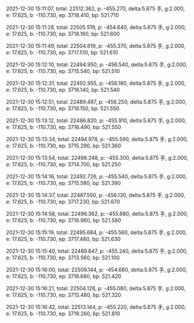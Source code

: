 2021-12-30 15:11:07, total: 22512.362, p: -455.270, delta:5.875 手, g:2.000, e: 17.625, b: -110.730, ep: 3718.410, bp: 521.710

2021-12-30 15:11:28, total: 22505.519, p: -454.640, delta:5.875 手, g:2.000, e: 17.625, b: -110.730, ep: 3718.160, bp: 521.600

2021-12-30 15:11:49, total: 22504.619, p: -455.370, delta:5.875 手, g:2.000, e: 17.625, b: -110.730, ep: 3717.510, bp: 521.610

2021-12-30 15:12:10, total: 22494.950, p: -456.540, delta:5.875 手, g:2.000, e: 17.625, b: -110.730, ep: 3715.540, bp: 521.510

2021-12-30 15:12:31, total: 22492.955, p: -456.180, delta:5.875 手, g:2.000, e: 17.625, b: -110.730, ep: 3716.140, bp: 521.540

2021-12-30 15:12:51, total: 22489.487, p: -456.250, delta:5.875 手, g:2.000, e: 17.625, b: -110.730, ep: 3716.150, bp: 521.550

2021-12-30 15:13:12, total: 22486.820, p: -455.910, delta:5.875 手, g:2.000, e: 17.625, b: -110.730, ep: 3716.490, bp: 521.550

2021-12-30 15:13:34, total: 22494.978, p: -455.590, delta:5.875 手, g:2.000, e: 17.625, b: -110.730, ep: 3715.290, bp: 521.360

2021-12-30 15:13:54, total: 22498.248, p: -455.300, delta:5.875 手, g:2.000, e: 17.625, b: -110.730, ep: 3714.700, bp: 521.250

2021-12-30 15:14:16, total: 22492.726, p: -455.540, delta:5.875 手, g:2.000, e: 17.625, b: -110.730, ep: 3715.580, bp: 521.390

2021-12-30 15:14:37, total: 22487.550, p: -456.130, delta:5.875 手, g:2.000, e: 17.625, b: -110.730, ep: 3717.230, bp: 521.670

2021-12-30 15:14:58, total: 22496.362, p: -455.680, delta:5.875 手, g:2.000, e: 17.625, b: -110.730, ep: 3716.960, bp: 521.580

2021-12-30 15:15:19, total: 22495.684, p: -455.560, delta:5.875 手, g:2.000, e: 17.625, b: -110.730, ep: 3717.480, bp: 521.630

2021-12-30 15:15:40, total: 22489.647, p: -455.240, delta:5.875 手, g:2.000, e: 17.625, b: -110.730, ep: 3713.560, bp: 521.100

2021-12-30 15:16:00, total: 22509.144, p: -454.680, delta:5.875 手, g:2.000, e: 17.625, b: -110.730, ep: 3716.680, bp: 521.420

2021-12-30 15:16:21, total: 22504.128, p: -455.080, delta:5.875 手, g:2.000, e: 17.625, b: -110.730, ep: 3715.480, bp: 521.320

2021-12-30 15:16:42, total: 22513.144, p: -455.220, delta:5.875 手, g:2.000, e: 17.625, b: -110.730, ep: 3719.260, bp: 521.810